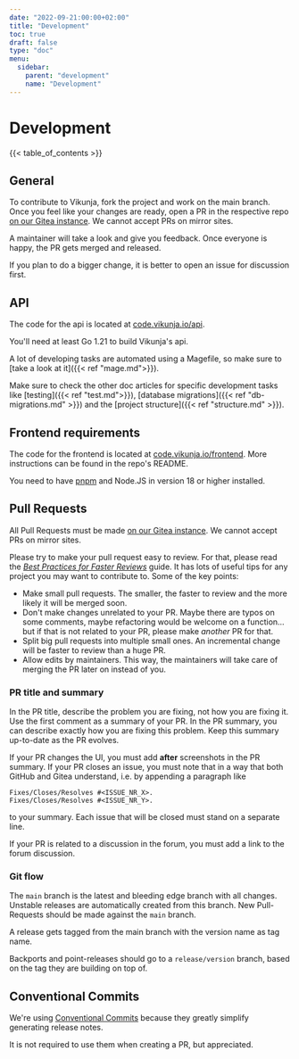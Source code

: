 ```yaml
---
date: "2022-09-21:00:00+02:00"
title: "Development"
toc: true
draft: false
type: "doc"
menu:
  sidebar:
    parent: "development"
    name: "Development"
---
```


# Development

{{< table_of_contents >}}

## General

To contribute to Vikunja, fork the project and work on the main branch.
Once you feel like your changes are ready, open a PR in the respective repo [on our Gitea instance](https://kolaente.dev/vikunja).
We cannot accept PRs on mirror sites.

A maintainer will take a look and give you feedback. Once everyone is happy, the PR gets merged and released.

If you plan to do a bigger change, it is better to open an issue for discussion first.

## API

The code for the api is located at [code.vikunja.io/api](https://code.vikunja.io/api).

You'll need at least Go 1.21 to build Vikunja's api.

A lot of developing tasks are automated using a Magefile, so make sure to [take a look at it]({{< ref "mage.md">}}).

Make sure to check the other doc articles for specific development tasks like [testing]({{< ref "test.md">}}),
[database migrations]({{< ref "db-migrations.md" >}}) and the [project structure]({{< ref "structure.md" >}}).

## Frontend requirements

The code for the frontend is located at [code.vikunja.io/frontend](https://code.vikunja.io/frontend).
More instructions can be found in the repo's README.

You need to have [pnpm](https://pnpm.io/) and Node.JS in version 18 or higher installed.

## Pull Requests

All Pull Requests must be made [on our Gitea instance](https://kolaente.dev/vikunja).
We cannot accept PRs on mirror sites.

Please try to make your pull request easy to review.
For that, please read the [*Best Practices for Faster Reviews*](https://github.com/kubernetes/community/blob/261cb0fd089b64002c91e8eddceebf032462ccd6/contributors/guide/pull-requests.md#best-practices-for-faster-reviews) guide.
It has lots of useful tips for any project you may want to contribute to.
Some of the key points:

- Make small pull requests.
  The smaller, the faster to review and the more likely it will be merged soon.
- Don't make changes unrelated to your PR.
  Maybe there are typos on some comments, maybe refactoring would be welcome on a function…
  but if that is not related to your PR, please make *another* PR for that.
- Split big pull requests into multiple small ones.
  An incremental change will be faster to review than a huge PR.
- Allow edits by maintainers. This way, the maintainers will take care of merging the PR later on instead of you.

### PR title and summary

In the PR title, describe the problem you are fixing, not how you are fixing it.
Use the first comment as a summary of your PR.
In the PR summary, you can describe exactly how you are fixing this problem.
Keep this summary up-to-date as the PR evolves.

If your PR changes the UI, you must add **after** screenshots in the PR summary.
If your PR closes an issue, you must note that in a way that both GitHub and Gitea understand, i.e. by appending a paragraph like

```text
Fixes/Closes/Resolves #<ISSUE_NR_X>.
Fixes/Closes/Resolves #<ISSUE_NR_Y>.
```

to your summary.
Each issue that will be closed must stand on a separate line.

If your PR is related to a discussion in the forum, you must add a link to the forum discussion.

### Git flow

The `main` branch is the latest and bleeding edge branch with all changes. Unstable releases are automatically created from this branch.
New Pull-Requests should be made against the `main` branch.

A release gets tagged from the main branch with the version name as tag name.

Backports and point-releases should go to a `release/version` branch, based on the tag they are building on top of.

## Conventional Commits

We're using [Conventional Commits](https://www.conventionalcommits.org/en/v1.0.0/) because they greatly simplify generating release notes.

It is not required to use them when creating a PR, but appreciated.